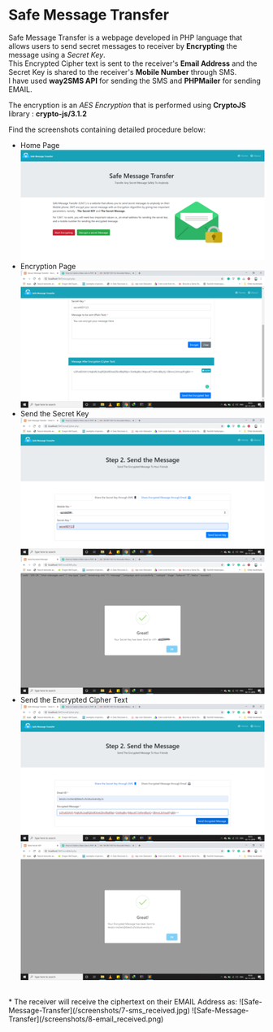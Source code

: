 # Safe Message Transfer
Safe Message Transfer is a webpage developed in PHP language that allows users to send secret messages to receiver by __Encrypting__ the message using a *Secret Key*. <br>
This Encrypted Cipher text is sent to the receiver's **Email Address** and the Secret Key is shared to the receiver's **Mobile Number** through SMS. <br>
I have used **way2SMS API** for sending the SMS and **PHPMailer** for sending EMAIL.

The encryption is an *AES Encryption* that is performed using **CryptoJS** library : **crypto-js/3.1.2**

Find the screenshots containing detailed procedure below:
* Home Page <br>
![Safe-Message-Transfer](/screenshots/1-home.png)
* Encryption Page <br>
![Safe-Message-Transfer](/screenshots/2-encryption_page.png)
* Send the Secret Key <br>
![Safe-Message-Transfer](/screenshots/3-send_key.png)
![Safe-Message-Transfer](/screenshots/4-sms_sent.png)
* Send the Encrypted Cipher Text
![Safe-Message-Transfer](/screenshots/5-send_ciphertext.png)
![Safe-Message-Transfer](/screenshots/6-email_sent.png)
<br>
* The receiver will receive the ciphertext on their EMAIL Address as:
![Safe-Message-Transfer](/screenshots/7-sms_received.jpg)
![Safe-Message-Transfer](/screenshots/8-email_received.png)
